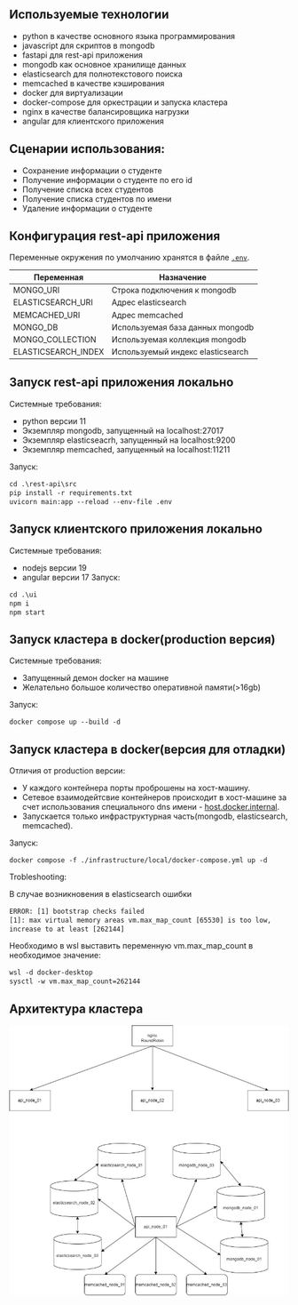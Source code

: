 ## Используемые технологии
- python в качестве основного языка программирования
- javascript для скриптов в mongodb
- fastapi для rest-api приложения
- mongodb как основное хранилище данных
- elasticsearch для полнотекстового поиска
- memcached в качестве кэширования
- docker для виртуализации
- docker-compose для оркестрации и запуска кластера
- nginx в качестве балансировщика нагрузки
- angular для клиентского приложения

## Сценарии использования:
- Сохранение информации о студенте
- Получение информации о студенте по его id
- Получение списка всех студентов
- Получение списка студентов по имени
- Удаление информации о студенте

## Конфигурация rest-api приложения
Переменные окружения по умолчанию хранятся в файле [`.env`](rest-api/src/.env).

| Переменная| Назначение                        |
| -------- |-----------------------------------|
|MONGO_URI| Строка подключения к mongodb      |
|ELASTICSEARCH_URI| Адрес elasticsearch               |
|MEMCACHED_URI| Адрес memcached                   |
|MONGO_DB| Используемая база данных mongodb  |
|MONGO_COLLECTION| Используемая коллекция mongodb    |
|ELASTICSEARCH_INDEX| Используемый индекс elasticsearch |

## Запуск rest-api приложения локально
Системные требования:
- python версии 11
- Экземпляр mongodb, запущенный на localhost:27017
- Экземпляр elasticseacrh, запущенный на localhost:9200
- Экземпляр memcached, запущенный на localhost:11211

Запуск:
```
cd .\rest-api\src
pip install -r requirements.txt
uvicorn main:app --reload --env-file .env
```

## Запуск клиентского приложения локально
Системные требования:
- nodejs версии 19
- angular версии 17
Запуск:
```
cd .\ui
npm i
npm start
```

## Запуск кластера в docker(production версия)
Системные требования:
- Запущенный демон docker на машине
- Желательно большое количество оперативной памяти(>16gb)

Запуск:
```
docker compose up --build -d
```

## Запуск кластера в docker(версия для отладки)
Отличия от production версии:
- У каждого контейнера порты проброшены на хост-машину.
- Сетевое взаимодейтсвие контейнеров происходит в хост-машине за счет использования специального dns имени - [host.docker.internal][1].
- Запускается только инфраструктурная часть(mongodb, elasticsearch, memcached).

Запуск:
```
docker compose -f ./infrastructure/local/docker-compose.yml up -d
```

Trobleshooting:

В случае возникновения в elasticsearch ошибки
```
ERROR: [1] bootstrap checks failed
[1]: max virtual memory areas vm.max_map_count [65530] is too low, increase to at least [262144]
```
Необходимо в wsl выставить переменную vm.max_map_count в необходимое значение:
```
wsl -d docker-desktop
sysctl -w vm.max_map_count=262144
```

## Архитектура кластера
![alt text](img/architecture.jpg "Architecture")

[1]: https://docs.docker.com/desktop/networking/#use-cases-and-workarounds-for-all-platforms
